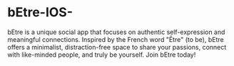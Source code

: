 # bEtre-IOS-
bEtre is a unique social app that focuses on authentic self-expression and meaningful connections. Inspired by the French word "Être" (to be), bEtre offers a minimalist, distraction-free space to share your passions, connect with like-minded people, and truly be yourself. Join bEtre today!
